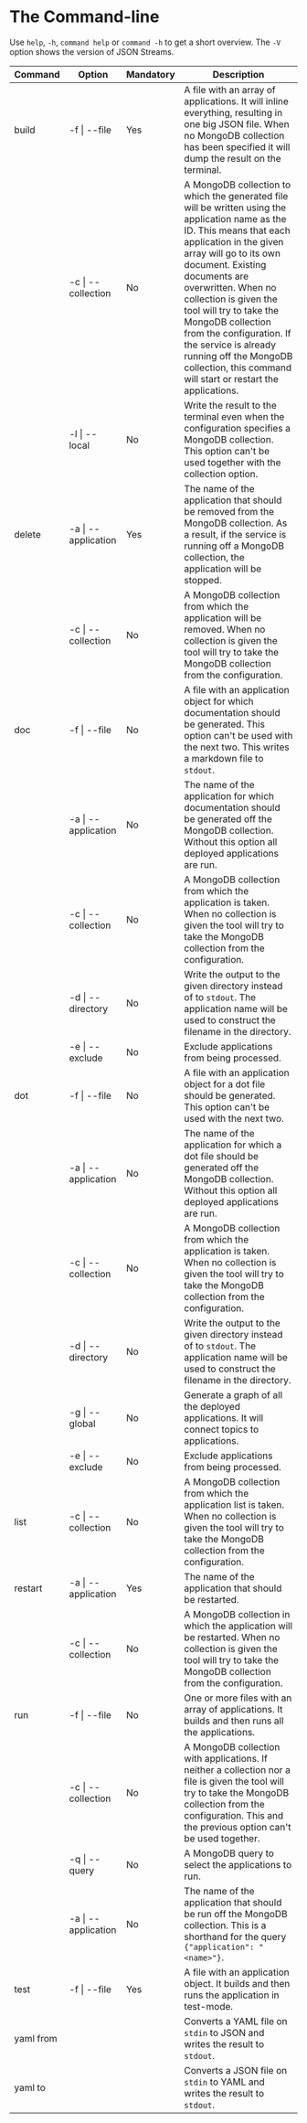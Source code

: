 # The Command-line

Use `help`, `-h`, `command help` or `command -h` to get a short overview. The `-V` option shows the version of JSON Streams.

|Command|Option|Mandatory|Description|
|---|---|---|---|
|build|-f \| --file|Yes|A file with an array of applications. It will inline everything, resulting in one big JSON file. When no MongoDB collection has been specified it will dump the result on the terminal.|
||-c \| --collection|No|A MongoDB collection to which the generated file will be written using the application name as the ID. This means that each application in the given array will go to its own document. Existing documents are overwritten. When no collection is given the tool will try to take the MongoDB collection from the configuration. If the service is already running off the MongoDB collection, this command will start or restart the applications.|
||-l \| --local|No|Write the result to the terminal even when the configuration specifies a MongoDB collection. This option can't be used together with the collection option.|
|delete|-a \| --application|Yes|The name of the application that should be removed from the MongoDB collection. As a result, if the service is running off a MongoDB collection, the application will be stopped.|
||-c \| --collection|No|A MongoDB collection from which the application will be removed. When no collection is given the tool will try to take the MongoDB collection from the configuration.|
|doc|-f \| --file|No|A file with an application object for which documentation should be generated. This option can't be used with the next two. This writes a markdown file to `stdout`.|
||-a \| --application|No|The name of the application for which documentation should be generated off the MongoDB collection. Without this option all deployed applications are run.|
||-c \| --collection|No|A MongoDB collection from which the application is taken. When no collection is given the tool will try to take the MongoDB collection from the configuration.|
||-d \| --directory|No|Write the output to the given directory instead of to `stdout`. The application name will be used to construct the filename in the directory.|
||-e \| --exclude|No|Exclude applications from being processed.|
|dot|-f \| --file|No|A file with an application object for a dot file should be generated. This option can't be used with the next two.|
||-a \| --application|No|The name of the application for which a dot file should be generated off the MongoDB collection. Without this option all deployed applications are run.|
||-c \| --collection|No|A MongoDB collection from which the application is taken. When no collection is given the tool will try to take the MongoDB collection from the configuration.|
||-d \| --directory|No|Write the output to the given directory instead of to `stdout`. The application name will be used to construct the filename in the directory.|
||-g \| --global|No|Generate a graph of all the deployed applications. It will connect topics to applications.|
||-e \| --exclude|No|Exclude applications from being processed.|
|list|-c \| --collection|No|A MongoDB collection from which the application list is taken. When no collection is given the tool will try to take the MongoDB collection from the configuration.|
|restart|-a \| --application|Yes|The name of the application that should be restarted.|
||-c \| --collection|No|A MongoDB collection in which the application will be restarted. When no collection is given the tool will try to take the MongoDB collection from the configuration.|
|run|-f \| --file|No|One or more files with an array of applications. It builds and then runs all the applications.|
||-c \| --collection|No|A MongoDB collection with applications. If neither a collection nor a file is given the tool will try to take the MongoDB collection from the configuration. This and the previous option can't be used together.|
||-q \| --query|No|A MongoDB query to select the applications to run.|
||-a \| --application|No|The name of the application that should be run off the MongoDB collection. This is a shorthand for the query `{"application": "<name>"}`.|
|test|-f \| --file|Yes|A file with an application object. It builds and then runs the application in test-mode.|
|yaml from|||Converts a YAML file on `stdin` to JSON and writes the result to `stdout`.|
|yaml to|||Converts a JSON file on `stdin` to YAML and writes the result to `stdout`.|